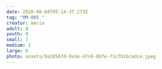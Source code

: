 ```yaml
---
date: 2020-06-04T05:14:37.273Z
tag: "MM-005 "
creator: maria
adult: 0
youth: 0
small: 7
medium: 2
large: 0
photo: assets/9a28567d-0a1e-47c6-8bfe-71cfb1bcadce.jpeg
---
```

